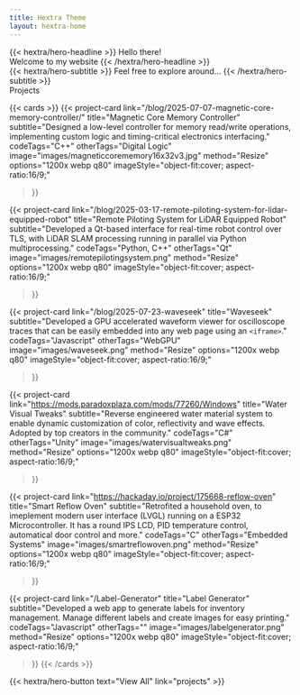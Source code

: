 ```yaml
---
title: Hextra Theme
layout: hextra-home
---
```


<div class="mt-6 mb-6">
{{< hextra/hero-headline >}}
  Hello there! &nbsp;<br class="sm:block hidden" />Welcome to my website
{{< /hextra/hero-headline >}}
</div>

<div class="mb-10">
{{< hextra/hero-subtitle >}}
  Feel free to explore around...
{{< /hextra/hero-subtitle >}}
</div>

<div class="mt-4 mb-4 w-full text-center text-4xl font-bold">Projects</div>

{{< cards >}}
{{< project-card
        link="/blog/2025-07-07-magnetic-core-memory-controller/"
        title="Magnetic Core Memory Controller"
        subtitle="Designed a low-level controller for memory read/write operations, implementing custom logic and timing-critical electronics interfacing."
        codeTags="C++"
        otherTags="Digital Logic"
        image="images/magneticcorememory16x32v3.jpg"
        method="Resize"
        options="1200x webp q80" 
        imageStyle="object-fit:cover; aspect-ratio:16/9;"
  >}}
  
  {{< project-card
        link="/blog/2025-03-17-remote-piloting-system-for-lidar-equipped-robot"
        title="Remote Piloting System for LiDAR Equipped Robot"
        subtitle="Developed a Qt-based interface for real-time robot control over TLS, with LiDAR SLAM processing running in parallel via Python multiprocessing."
        codeTags="Python, C++"
        otherTags="Qt"
        image="images/remotepilotingsystem.png"
        method="Resize"
        options="1200x webp q80" 
        imageStyle="object-fit:cover; aspect-ratio:16/9;"
  >}}
  
  {{< project-card
        link="/blog/2025-07-23-waveseek"
        title="Waveseek"
        subtitle="Developed a GPU accelerated waveform viewer for oscilloscope traces that can be easily embedded into any web page using an `<iframe>`."
        codeTags="Javascript"
        otherTags="WebGPU"
        image="images/waveseek.png"
        method="Resize"
        options="1200x webp q80" 
        imageStyle="object-fit:cover; aspect-ratio:16/9;"
  >}}

  {{< project-card
        link="https://mods.paradoxplaza.com/mods/77260/Windows"
        title="Water Visual Tweaks"
        subtitle="Reverse engineered water material system to enable dynamic customization of color, reflectivity and wave effects. Adopted by top creators in the community."
        codeTags="C#"
        otherTags="Unity"
        image="images/watervisualtweaks.png"
        method="Resize"
        options="1200x webp q80" 
        imageStyle="object-fit:cover; aspect-ratio:16/9;"
  >}}
  
  {{< project-card
        link="https://hackaday.io/project/175668-reflow-oven"
        title="Smart Reflow Oven"
        subtitle="Retrofited a household oven, to imeplement modern user interface (LVGL) running on a ESP32 Microcontroller. It has a round IPS LCD, PID temperature control, automatical door control and more."
        codeTags="C"
        otherTags="Embedded Systems"
        image="images/smartreflowoven.png"
        method="Resize"
        options="1200x webp q80" 
        imageStyle="object-fit:cover; aspect-ratio:16/9;"
  >}}

  {{< project-card
        link="/Label-Generator"
        title="Label Generator"
        subtitle="Developed a web app to generate labels for inventory management. Manage different labels and create images for easy printing."
        codeTags="Javascript"
        otherTags=""
        image="images/labelgenerator.png"
        method="Resize"
        options="1200x webp q80" 
        imageStyle="object-fit:cover; aspect-ratio:16/9;"
  >}}
{{< /cards >}}

<div class="mb-6 mt-6 w-full text-center">
{{< hextra/hero-button text="View All" link="projects" >}}
</div>
